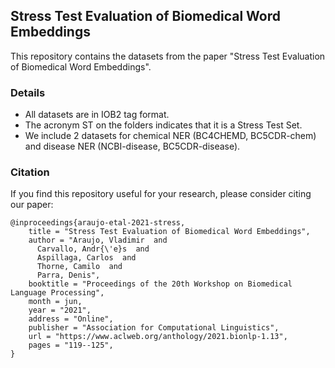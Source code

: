 ## Stress Test Evaluation of Biomedical Word Embeddings

This repository contains the datasets from the paper "Stress Test Evaluation of Biomedical Word Embeddings".

### Details

* All datasets are in IOB2 tag format.
* The acronym ST on the folders indicates that it is a Stress Test Set.
* We include 2 datasets for chemical NER (BC4CHEMD, BC5CDR-chem) and disease NER (NCBI-disease, BC5CDR-disease).

### Citation

If you find this repository useful for your research, please consider citing our paper: 
```
@inproceedings{araujo-etal-2021-stress,
    title = "Stress Test Evaluation of Biomedical Word Embeddings",
    author = "Araujo, Vladimir  and
      Carvallo, Andr{\'e}s  and
      Aspillaga, Carlos  and
      Thorne, Camilo  and
      Parra, Denis",
    booktitle = "Proceedings of the 20th Workshop on Biomedical Language Processing",
    month = jun,
    year = "2021",
    address = "Online",
    publisher = "Association for Computational Linguistics",
    url = "https://www.aclweb.org/anthology/2021.bionlp-1.13",
    pages = "119--125",
}
```

